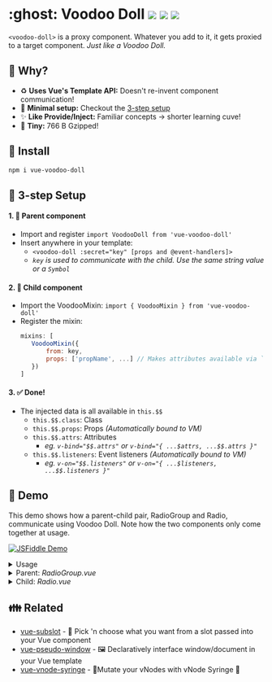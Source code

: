 <h1>
	:ghost: Voodoo Doll
	<a href="https://npm.im/vue-voodoo-doll"><img src="https://badgen.net/npm/v/vue-voodoo-doll"></a>
	<a href="https://npm.im/vue-voodoo-doll"><img src="https://badgen.net/npm/dm/vue-voodoo-doll"></a>
	<a href="https://packagephobia.now.sh/result?p=vue-voodoo-doll"><img src="https://packagephobia.now.sh/badge?p=vue-voodoo-doll"></a>
</h1>

`<voodoo-doll>` is a proxy component.
Whatever you add to it, it gets proxied to a target component. *Just like a Voodoo Doll.*

## :raising_hand: Why?
- :recycle: **Uses Vue's Template API:** Doesn't re-invent component communication!
- :sparkling_heart: **Minimal setup:** Checkout the [3-step setup](#vertical_traffic_light-3-step-setup)
- :sparkles: **Like Provide/Inject:** Familiar concepts → shorter learning cuve!
- :hatched_chick: **Tiny:** 766 B Gzipped!

## :rocket: Install
```sh
npm i vue-voodoo-doll
```

## :vertical_traffic_light: 3-step Setup
#### 1. :woman: Parent component
   - Import and register `import VoodooDoll from 'vue-voodoo-doll'`
   - Insert anywhere in your template:
      - `<voodoo-doll :secret="key" [props and @event-handlers]>`
      - _`key` is used to communicate with the child. Use the same string value or a `Symbol`_
#### 2. :baby: Child component
   - Import the VoodooMixin: `import { VoodooMixin } from 'vue-voodoo-doll'`
   - Register the mixin:
     ```js
     mixins: [
     	VoodooMixin({
     		from: key,
     		props: ['propName', ...] // Makes attributes available via `this.propName`
     	})
     ]
     ```
#### 3. :white_check_mark: Done!
   - The injected data is all available in `this.$$`
     - `this.$$.class`: Class
     - `this.$$.props`: Props _(Automatically bound to VM)_
     - `this.$$.attrs`: Attributes
       - _eg. `v-bind="$$.attrs"` or `v-bind="{ ...$attrs, ...$$.attrs }"`_
     - `this.$$.listeners`: Event listeners _(Automatically bound to VM)_
       - _eg. `v-on="$$.listeners"` or `v-on="{ ...$listeners, ...$$.listeners }"`_

## :beginner: Demo
This demo shows how a parent-child pair, RadioGroup and Radio, communicate using Voodoo Doll. Note how the two components only come together at usage.

[![JSFiddle Demo](https://flat.badgen.net/badge/JSFiddle/Open%20Demo/blue)](https://jsfiddle.net/hirokiosame/omqtfwpL/)

<details>
	<summary>Usage</summary>

```vue
<template>
	<div>
		<radio-group v-model="selected">
			<radio label="Apples" value="apples" />
			<radio label="Oranges" value="oranges" />
			<radio label="Bananas" value="bananas" />
		</radio-group>
		<div>
			Selected: {{ selected }}
		</div>
	</div>
</template>

<script>
export default {
	data() {
		return {
			selected: [],
		};
	},
};
</script>
```
</details>

<details>
	<summary>Parent: <i>RadioGroup.vue</i></summary>

```vue
<template>
	<div>
		<voodoo-doll
			:secret="key"
			:checkedItems="value"
			@update="$emit('input', $event)"
		>
			<slot />
		</voodoo-doll>
	</div>
</template>

<script>
import VoodooDoll from 'vue-voodoo-doll';

export default {
	components: {
		VoodooDoll,
	},

	props: ['value'],

	data() {
		return {
			// Same idea as provide/inject
			// Use a Symbol for security
			key: 'radios',
		};
	},
}
</script>
```
</details>


<details>
	<summary>Child: <i>Radio.vue</i></summary>


```vue
<template>
	<label>
		<input
			type="checkbox"
			@click="onClick"
			:checked="isChecked"
		>
		{{ label }}
	</label>
</template>

<script>
import { VoodooMixin } from 'vue-voodoo-doll';

export default {
	mixins: [
		VoodooMixin({
			// Same key as parent
			from: 'radios',

			// Declare props that can be voodoo'd in
			// Only array supported for now
			props: ['checkedItems'],
		})
	],

	props: {
		label: String,
		value: null
	},

	computed: {
		isChecked() {
			return this.checkedItems.includes(this.value);
		}
	},

	methods: {
		onClick() {
			if (this.isChecked) {
				this.$emit('update', this.checkedItems.filter(i => i !== this.value));
			} else {
				this.$emit('update', [...this.checkedItems, this.value]);
			}
		}
	}
};
</script>
```
</details>


## :family: Related
- [vue-subslot](https://github.com/privatenumber/vue-subslot) - 💍 Pick 'n choose what you want from a slot passed into your Vue component
- [vue-pseudo-window](https://github.com/privatenumber/vue-pseudo-window) - 🖼 Declaratively interface window/document in your Vue template
- [vue-vnode-syringe](https://github.com/privatenumber/vue-vnode-syringe) - 🧬Mutate your vNodes with vNode Syringe 💉
